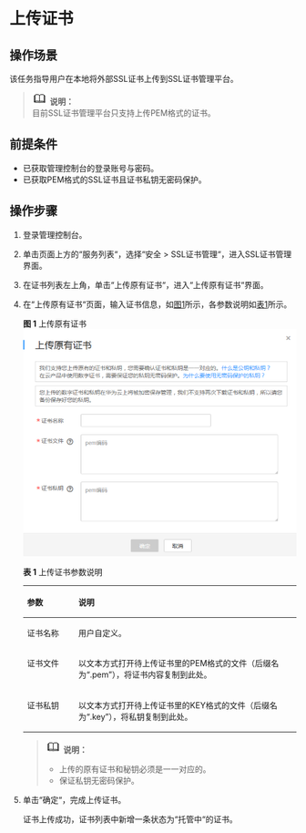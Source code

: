 # 上传证书<a name="ZH-CN_TOPIC_0110866194"></a>

## 操作场景<a name="section2425549414337"></a>

该任务指导用户在本地将外部SSL证书上传到SSL证书管理平台。

>![](public_sys-resources/icon-note.gif) **说明：**   
>目前SSL证书管理平台只支持上传PEM格式的证书。  

## 前提条件<a name="section2256777914731"></a>

-   已获取管理控制台的登录账号与密码。
-   已获取PEM格式的SSL证书且证书私钥无密码保护。

## 操作步骤<a name="section2756238314925"></a>

1.  登录管理控制台。
2.  单击页面上方的“服务列表“，选择“安全  \>  SSL证书管理“，进入SSL证书管理界面。
3.  在证书列表左上角，单击“上传原有证书“，进入“上传原有证书“界面。
4.  在“上传原有证书“页面，输入证书信息，如[图1](#fig17246889161023)所示，各参数说明如[表1](#table490517514292)所示。

    **图 1**  上传原有证书<a name="fig17246889161023"></a>  
    ![](figures/上传原有证书.png "上传原有证书")

    **表 1**  上传证书参数说明

    <a name="table490517514292"></a>
    <table><thead align="left"><tr id="row12906135142916"><th class="cellrowborder" valign="top" width="18.8%" id="mcps1.2.3.1.1"><p id="p8907752297"><a name="p8907752297"></a><a name="p8907752297"></a>参数</p>
    </th>
    <th class="cellrowborder" valign="top" width="81.2%" id="mcps1.2.3.1.2"><p id="p49075562918"><a name="p49075562918"></a><a name="p49075562918"></a>说明</p>
    </th>
    </tr>
    </thead>
    <tbody><tr id="row109081515297"><td class="cellrowborder" valign="top" width="18.8%" headers="mcps1.2.3.1.1 "><p id="p159096582912"><a name="p159096582912"></a><a name="p159096582912"></a>证书名称</p>
    </td>
    <td class="cellrowborder" valign="top" width="81.2%" headers="mcps1.2.3.1.2 "><p id="p1891155122915"><a name="p1891155122915"></a><a name="p1891155122915"></a>用户自定义。</p>
    </td>
    </tr>
    <tr id="row6911165182919"><td class="cellrowborder" valign="top" width="18.8%" headers="mcps1.2.3.1.1 "><p id="p891111514297"><a name="p891111514297"></a><a name="p891111514297"></a>证书文件</p>
    </td>
    <td class="cellrowborder" valign="top" width="81.2%" headers="mcps1.2.3.1.2 "><p id="p1991112562918"><a name="p1991112562918"></a><a name="p1991112562918"></a>以文本方式打开待上传证书里的PEM格式的文件（后缀名为<span class="parmvalue" id="parmvalue2091116562912"><a name="parmvalue2091116562912"></a><a name="parmvalue2091116562912"></a>“.pem”</span>），将证书内容复制到此处。</p>
    </td>
    </tr>
    <tr id="row1491212517291"><td class="cellrowborder" valign="top" width="18.8%" headers="mcps1.2.3.1.1 "><p id="p2912156299"><a name="p2912156299"></a><a name="p2912156299"></a>证书私钥</p>
    </td>
    <td class="cellrowborder" valign="top" width="81.2%" headers="mcps1.2.3.1.2 "><p id="p1191395182916"><a name="p1191395182916"></a><a name="p1191395182916"></a>以文本方式打开待上传证书里的KEY格式的文件（后缀名为<span class="parmvalue" id="parmvalue1291365142915"><a name="parmvalue1291365142915"></a><a name="parmvalue1291365142915"></a>“.key”</span>），将私钥复制到此处。</p>
    </td>
    </tr>
    </tbody>
    </table>

    >![](public_sys-resources/icon-note.gif) **说明：**   
    >-   上传的原有证书和秘钥必须是一一对应的。  
    >-   保证私钥无密码保护。  

5.  单击“确定“，完成上传证书。

    证书上传成功，证书列表中新增一条状态为“托管中“的证书。


